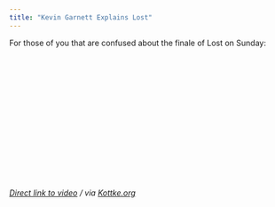```yaml
---
title: "Kevin Garnett Explains Lost"
---
```

<p>For those of you that are confused about the finale of Lost on Sunday:</p>
<p><object width="400" height="225"><param name="allowfullscreen" value="true" /><param name="allowscriptaccess" value="always" /><param name="movie" value="https://vimeo.com/moogaloop.swf?clip_id=11851275&amp;server=vimeo.com&amp;show_title=1&amp;show_byline=0&amp;show_portrait=0&amp;color=241F5D&amp;fullscreen=1" /><embed src="https://vimeo.com/moogaloop.swf?clip_id=11851275&amp;server=vimeo.com&amp;show_title=1&amp;show_byline=0&amp;show_portrait=0&amp;color=241F5D&amp;fullscreen=1" type="application/x-shockwave-flash" allowfullscreen="true" allowscriptaccess="always" width="400" height="225"></embed></object></p>
<p><em><a href="https://vimeo.com/11851275">Direct link to video</a> / via <a href="https://kottke.org/10/05/kevin-garnett-explains-lost-to-big-baby-davis">Kottke.org</a></em></p>
